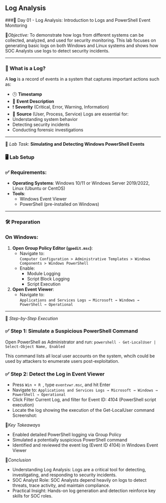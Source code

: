 ## Log Analysis

###🧪 Day 01 - Log Analysis: Introduction to Logs and PowerShell Event Monitoring

📌*Objective:* To demonstrate how logs from different systems can be collected, analyzed, and used for security monitoring. This lab focuses on generating basic logs on both Windows and Linux systems and shows how SOC Analysts use logs to detect security incidents.

---

### 📖 What is a Log?
A **log** is a record of events in a system that captures important actions such as:
- 🕒 **Timestamp**
- 📝 **Event Description**
- ❗ **Severity** (Critical, Error, Warning, Information)
- 🔗 **Source** (User, Process, Service)
Logs are essential for:
- Understanding system behavior  
- Detecting security incidents  
- Conducting forensic investigations
---

🔬 *Lab Task*: **Simulating and Detecting Windows PowerShell Events**


### 🖥️ Lab Setup


### ✅ Requirements:
- **Operating Systems**: Windows 10/11 or Windows Server 2019/2022, Linux (Ubuntu or CentOS)
- **Tools**:
  - Windows Event Viewer
  - PowerShell (pre-installed on Windows)
---

### 🛠️ Preparation

### On Windows:
1. **Open Group Policy Editor (`gpedit.msc`)**:
   - Navigate to:  
     `Computer Configuration > Administrative Templates > Windows Components > Windows PowerShell`
   - Enable:
     - Module Logging
     - Script Block Logging
     - Script Execution
2. **Open Event Viewer**:
   - Navigate to:  
     `Applications and Services Logs → Microsoft → Windows → PowerShell → Operational`
---


🧪 *Step-by-Step Execution*

### ✅ Step 1: Simulate a Suspicious PowerShell Command
Open PowerShell as Administrator and run:
  ``` powershell - Get-LocalUser | Select-Object Name, Enabled ```
  
This command lists all local user accounts on the system, whcih could be used by attackers to enumerate users post-exploitation.

### ✅ Step 2: Detect the Log in Event Viewer
  - Press ```Win + R ```, type ```eventvwr.msc```, and hit Enter
  - Navigate to: ```Applications and Services Logs → Microsoft → Windows → PowerShell → Operational ```
  - Click Filter Current Log, and filter for Event ID: 4104 (PowerShell script execution)
  - Locate the log showing the execution of the Get-LocalUser command
Screenshot:

🧠*Key Takeaways*
- Enabled detailed PowerShell logging via Group Policy
- Simulated a potentially suspicious PowerShell command
- Identified and reviewed the event log (Event ID 4104) in Windows Event Viewer

🎯*Conclusion*
- Understanding Log Analysis: Logs are a critical tool for detecting, investigating, and responding to security incidents.
- SOC Analyst Role: SOC Analysts depend heavily on logs to detect threats, trace activity, and maintain compliance.
- Practical Insight: Hands-on log generation and detection reinforce key skills for SOC roles.
